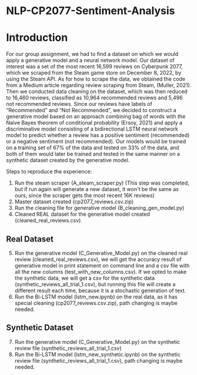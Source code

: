 # NLP-CP2077-Sentiment-Analysis

# Introduction

For our group assignment, we had to find a dataset on which we would apply a generative
model and a neural network model. Our dataset of interest was a set of the most recent 16,599
reviews on Cyberpunk 2077, which we scraped from the Steam game store on December 8, 2022,
by using the Steam API. As for how to scrape the data, we obtained the code from a Medium
article regarding review scraping from Steam, (Muller, 2021). Then we conducted data cleaning
on the dataset, which was then reduced to 16,460 reviews, classified as 10,964 recommended
reviews and 5,496 not recommended reviews. Since our reviews have labels of “Recommended”
and “Not Recommended”, we decided to construct a generative model based on an approach
combining bag of words with the Naive Bayes theorem of conditional probability (Ersoy, 2021)
and apply a discriminative model consisting of a bidirectional LSTM neural network model to
predict whether a review has a positive sentiment (recommended) or a negative sentiment (not
recommended). Our models would be trained on a training set of 67% of the data and tested on
33% of the data, and both of them would later be trained and tested in the same manner on a
synthetic dataset created by the generative model.

Steps to reproduce the experience:
1. Run the steam scraper (A_steam_scraper.py) (This step was completed, but if run again will generate a new dataset, it won't be the same as ours, since the scraper gets the most recent 16K reviews)
2. Master dataset created (cp2077_reviews.csv.zip)
3. Run the cleaning file for generative model (B_cleaning_gen_model.py)
4. Cleaned REAL dataset for the generative model created (cleaned_real_reviews.csv)
## Real Dataset
5. Run the generative model (C_Generative_Model.py) on the cleaned real review (cleaned_real_reviews.csv), we will get the accuracy result of generative model in print statement on command line and a csv file with all the new columns (test_with_new_columns.csv). If we opted to make the synthetic data, we will get a csv for the synthetic data (synthetic_reviews_all_trial_1.csv), but running this file will create a different result each time, because it is a stochastic generation of text. 
6. Run the Bi-LSTM model (lstm_new.ipynb) on the real data, as it has special cleaning (cp2077_reviews.csv.zip), path changing is maybe needed.
## Synthetic Dataset
7. Run the generative model (C_Generative_Model.py) on the synthetic review file (synthetic_reviews_all_trial_1.csv)
8. Run the Bi-LSTM model (lstm_new_synthetic.ipynb) on the synthetic review file (synthetic_reviews_all_trial_1.csv), path changing is maybe needed.
